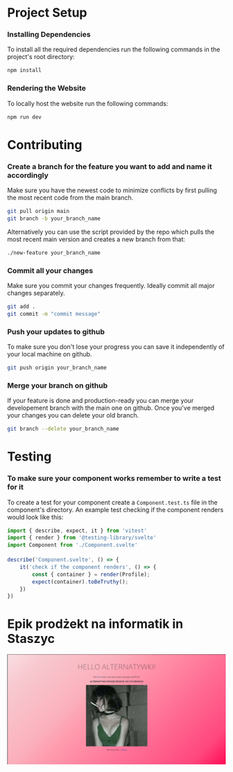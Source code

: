 # Project Setup
### Installing Dependencies
To install all the required dependencies run the following commands in the project's root directory:
```sh
npm install
```

### Rendering the Website
To locally host the website run the following commands:
```sh
npm run dev
```

# Contributing
### Create a branch for the feature you want to add and name it accordingly
Make sure you have the newest code to minimize conflicts by first pulling the most recent code from the main branch.
```sh
git pull origin main
git branch -b your_branch_name
```
Alternatively you can use the script provided by the repo which pulls the most recent main version and creates a new branch from that:
```sh
./new-feature your_branch_name
```

### Commit all your changes
Make sure you commit your changes frequently. Ideally commit all major changes separately.
```sh
git add .
git commit -m "commit message"
```

### Push your updates to github
To make sure you don't lose your progress you can save it independently of your local machine on github.
```sh
git push origin your_branch_name
```

### Merge your branch on github
If your feature is done and production-ready you can merge your developement branch with the main one on github. Once you've merged your changes you can delete your old branch.
```sh
git branch --delete your_branch_name
```

# Testing
### To make sure your component works remember to write a test for it
To create a test for your component create a `Component.test.ts` file in the component's directory. An example test checking if the component renders would look like this:
```ts
import { describe, expect, it } from 'vitest'
import { render } from '@testing-library/svelte'
import Component from './Component.svelte'

describe('Component.svelte', () => {
	it('check if the component renders', () => {
		const { container } = render(Profile);
		expect(container).toBeTruthy();
	})
})
```

# Epik prodżekt na informatik in Staszyc
![screenshot](./.github/screenshot.png)
